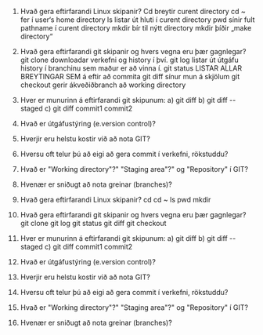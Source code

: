 1. Hvað gera eftirfarandi Linux skipanir?
	Cd		breytir curent directory
	cd ~		fer í user‘s home directory
	ls		listar út hluti í curent directory
	pwd		sínir fult pathname í curent directory
	mkdir		bír til nýtt directory mkdir þíðir „make directory“

2. Hvað gera eftirfarandi git skipanir og hvers vegna eru þær gagnlegar?
	git clone	downloadar verkefni og history í því.
	git log		listar út útgáfu history í branchinu
			sem maður er að vinna í.
	git status	LISTAR ALLAR BREYTINGAR SEM á eftir að commita
	git diff	sínur mun á skjölum
	git checkout	gerir ákveðiðbranch að working directory

3. Hver er munurinn á eftirfarandi git skipunum:
	a) git diff 
	b) git diff --staged 
	c) git diff commit1 commit2

4. 	Hvað er útgáfustýring (e.version control)? 

5.	Hverjir eru helstu kostir við að nota GIT?

6.	Hversu oft telur þú að eigi að gera commit í verkefni, rökstuddu?

7.	Hvað er "Working directory"?" "Staging area"?" og "Repository" í GIT?

8.	Hvenær er sniðugt að nota greinar (branches)? 
1. Hvað gera eftirfarandi Linux skipanir?
	cd
	cd ~
	ls
	pwd
	mkdir

2. Hvað gera eftirfarandi git skipanir og hvers vegna eru þær gagnlegar?
	git clone
	git log
	git status
	git diff
	git checkout

3. Hver er munurinn á eftirfarandi git skipunum:
	a) git diff 
	b) git diff --staged 
	c) git diff commit1 commit2

4. 	Hvað er útgáfustýring (e.version control)? 

5.	Hverjir eru helstu kostir við að nota GIT?

6.	Hversu oft telur þú að eigi að gera commit í verkefni, rökstuddu?

7.	Hvað er "Working directory"?" "Staging area"?" og "Repository" í GIT?

8.	Hvenær er sniðugt að nota greinar (branches)? 